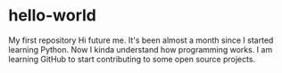 # hello-world
My first repository
Hi future me. It's been almost a month since I started learning Python. Now I kinda understand how programming works. 
I am learning GitHub to start contributing to some open source projects.
